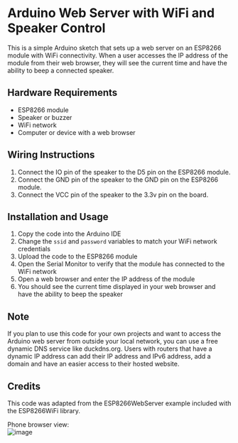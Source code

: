 Arduino Web Server with WiFi and Speaker Control
================================================

This is a simple Arduino sketch that sets up a web server on an ESP8266 module with WiFi connectivity. When a user accesses the IP address of the module from their web browser, they will see the current time and have the ability to beep a connected speaker.

Hardware Requirements
---------------------

-   ESP8266 module
-   Speaker or buzzer
-   WiFi network
-   Computer or device with a web browser

Wiring Instructions
-------------------

1.  Connect the IO pin of the speaker to the D5 pin on the ESP8266 module.
2.  Connect the GND pin of the speaker to the GND pin on the ESP8266 module.
3.  Connect the VCC pin of the speaker to the 3.3v pin on the board.

Installation and Usage
----------------------

1.  Copy the code into the Arduino IDE
2.  Change the `ssid` and `password` variables to match your WiFi network credentials
3.  Upload the code to the ESP8266 module
4.  Open the Serial Monitor to verify that the module has connected to the WiFi network
5.  Open a web browser and enter the IP address of the module
6.  You should see the current time displayed in your web browser and have the ability to beep the speaker

Note
----

If you plan to use this code for your own projects and want to access the Arduino web server from outside your local network, you can use a free dynamic DNS service like duckdns.org. Users with routers that have a dynamic IP address can add their IP address and IPv6 address, add a domain and have an easier access to their hosted website.

Credits
-------

This code was adapted from the ESP8266WebServer example included with the ESP8266WiFi library.

Phone browser view:   
![image](https://user-images.githubusercontent.com/26854208/234419120-4f98e8f9-8dae-42a4-a08f-d7dc5a1c9257.png)
